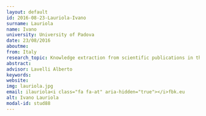 ```yaml
---
layout: default 
id: 2016-08-23-Lauriola-Ivano
surname: Lauriola
name: Ivano
university: University of Padova
date: 23/08/2016
aboutme: 
from: Italy
research_topic: Knowledge extraction from scientific publications in the life science domain exploiting existing knowledge repositories
abstract: 
advisor: Lavelli Alberto
keywords: 
website: 
img: lauriola.jpg
email: ilauriola<i class="fa fa-at" aria-hidden="true"></i>fbk.eu
alt: Ivano Lauriola
modal-id: stud88
---
```

